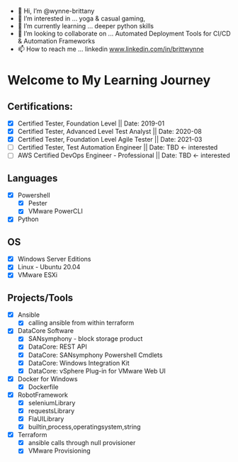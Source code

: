 - 👋 Hi, I’m @wynne-brittany
- 👀 I’m interested in ...  yoga & casual gaming,  
- 🌱 I’m currently learning ... deeper python skills
- 💞️ I’m looking to collaborate on ... Automated Deployment Tools for CI/CD & Automation Frameworks
- 📫 How to reach me ... linkedin www.linkedin.com/in/brittwynne

# Welcome to My Learning Journey

## Certifications:
- [x] Certified Tester, Foundation Level || Date: 2019-01
- [x] Certified Tester, Advanced Level Test Analyst || Date: 2020-08
- [x] Certified Tester, Foundation Level Agile Tester  || Date: 2021-03
- [ ] Certified Tester, Test Automation Engineer || Date: TBD <- interested
- [ ] AWS Certified DevOps Engineer - Professional || Date: TBD <- interested

## Languages
- [x] Powershell
  - [x] Pester
  - [x] VMware PowerCLI
- [x] Python 

## OS
- [x] Windows Server Editions 
- [x] Linux - Ubuntu 20.04
- [x] VMware ESXi

## Projects/Tools
- [x] Ansible
  - [x] calling ansible from within terraform

- [x] DataCore Software
  - [x] SANsymphony - block storage product
  - [x] DataCore: REST API
  - [x] DataCore: SANsymphony Powershell Cmdlets
  - [x] DataCore: Windows Integration Kit
  - [x] DataCore: vSphere Plug-in for VMware Web UI

- [x] Docker for Windows
  - [x] Dockerfile

- [x] RobotFramework
  - [x] seleniumLibrary
  - [x] requestsLibrary
  - [x] FlaUILibrary
  - [x] builtin,process,operatingsystem,string

- [x] Terraform
  - [x] ansible calls through null provisioner
  - [x] VMware Provisioning
